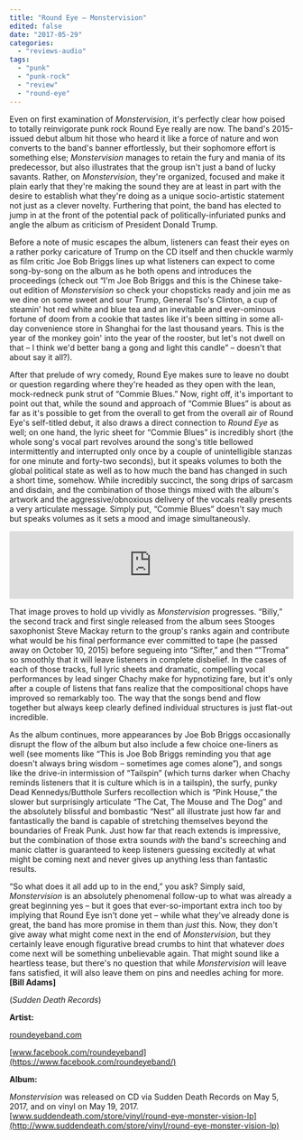 ```yaml
---
title: "Round Eye – Monstervision"
edited: false
date: "2017-05-29"
categories:
  - "reviews-audio"
tags:
  - "punk"
  - "punk-rock"
  - "review"
  - "round-eye"
---
```


Even on first examination of _Monstervision_, it's perfectly clear how poised to totally reinvigorate punk rock Round Eye really are now. The band's 2015-issued debut album hit those who heard it like a force of nature and won converts to the band's banner effortlessly, but their sophomore effort is something else; _Monstervision_ manages to retain the fury and mania of its predecessor, but also illustrates that the group isn't just a band of lucky savants. Rather, on _Monstervision_, they're organized, focused and make it plain early that they're making the sound they are at least in part with the desire to establish what they're doing as a unique socio-artistic statement not just as a clever novelty. Furthering that point, the band has elected to jump in at the front of the potential pack of politically-infuriated punks and angle the album as criticism of President Donald Trump.

Before a note of music escapes the album, listeners can feast their eyes on a rather porky caricature of Trump on the CD itself and then chuckle warmly as film critic Joe Bob Briggs lines up what listeners can expect to come song-by-song on the album as he both opens and introduces the proceedings (check out “I'm Joe Bob Briggs and this is the Chinese take-out edition of _Monstervision_ so check your chopsticks ready and join me as we dine on some sweet and sour Trump, General Tso's Clinton, a cup of steamin' hot red white and blue tea and an inevitable and ever-ominous fortune of doom from a cookie that tastes like it's been sitting in some all-day convenience store in Shanghai for the last thousand years. This is the year of the monkey goin' into the year of the rooster, but let's not dwell on that – I think we'd better bang a gong and light this candle” – doesn't that about say it all?).

After that prelude of wry comedy, Round Eye makes sure to leave no doubt or question regarding where they're headed as they open with the lean, mock-redneck punk strut of “Commie Blues.” Now, right off, it's important to point out that, while the sound and approach of “Commie Blues” is about as far as it's possible to get from the overall to get from the overall air of Round Eye's self-titled debut, it also draws a direct connection to _Round Eye_ as well; on one hand, the lyric sheet for “Commie Blues” is incredibly short (the whole song's vocal part revolves around the song's title bellowed intermittently and interrupted only once by a couple of unintelligible stanzas for one minute and forty-two seconds), but it speaks volumes to both the global political state as well as to how much the band has changed in such a short time, somehow. While incredibly succinct, the song drips of sarcasm and disdain, and the combination of those things mixed with the album's artwork and the aggressive/obnoxious delivery of the vocals really presents a very articulate message. Simply put, “Commie Blues” doesn't say much but speaks volumes as it sets a mood and image simultaneously.

<iframe style="border: 0; width: 100%; height: 120px;" src="https://bandcamp.com/EmbeddedPlayer/album=1813315633/size=large/bgcol=ffffff/linkcol=0687f5/tracklist=false/artwork=small/transparent=true/" width="300" height="150" seamless=""><a href="http://roundeyeband.bandcamp.com/album/monster-vision">Monster Vision by Round Eye</a></iframe>

That image proves to hold up vividly as _Monstervision_ progresses. “Billy,” the second track and first single released from the album sees Stooges saxophonist Steve Mackay return to the group's ranks again and contribute what would be his final performance ever committed to tape (he passed away on October 10, 2015) before segueing into “Sifter,” and then “”Troma” so smoothly that it will leave listeners in complete disbelief. In the cases of each of those tracks, full lyric sheets and dramatic, compelling vocal performances by lead singer Chachy make for hypnotizing fare, but it's only after a couple of listens that fans realize that the compositional chops have improved so remarkably too. The way that the songs bend and flow together but always keep clearly defined individual structures is just flat-out incredible.

As the album continues, more appearances by Joe Bob Briggs occasionally disrupt the flow of the album but also include a few choice one-liners as well (see moments like “This is Joe Bob Briggs reminding you that age doesn't always bring wisdom – sometimes age comes alone”), and songs like the drive-in intermission of “Tailspin” (which turns darker when Chachy reminds listeners that it is culture which is in a tailspin), the surfy, punky Dead Kennedys/Butthole Surfers recollection which is “Pink House,” the slower but surprisingly articulate “The Cat, The Mouse and The Dog” and the absolutely blissful and bombastic “Nest” all illustrate just how far and fantastically the band is capable of stretching themselves beyond the boundaries of Freak Punk. Just how far that reach extends is impressive, but the combination of those extra sounds _with_ the band's screeching and manic clatter is guaranteed to keep listeners guessing excitedly at what might be coming next and never gives up anything less than fantastic results.

“So what does it all add up to in the end,” you ask? Simply said, _Monstervision_ is an absolutely phenomenal follow-up to what was already a great beginning yes – but it goes that ever-so-important extra inch too by implying that Round Eye isn't done yet – while what they've already done is great, the band has more promise in them than _just_ this. Now, they don't give away what might come next in the end of _Monstervision_, but they certainly leave enough figurative bread crumbs to hint that whatever _does_ come next will be something unbelievable again. That might sound like a heartless tease, but there's no question that while _Monstervision_ will leave fans satisfied, it will also leave them on pins and needles aching for more. **\[Bill Adams\]**

(_Sudden Death Records_)

**Artist:**

[roundeyeband.com](http://roundeyeband.com/)

[www.facebook.com/roundeyeband](https://www.facebook.com/roundeyeband/)

**Album:**

_Monstervision_ was released on CD via Sudden Death Records on May 5, 2017, and on vinyl on May 19, 2017. [www.suddendeath.com/store/vinyl/round-eye-monster-vision-lp](http://www.suddendeath.com/store/vinyl/round-eye-monster-vision-lp)
